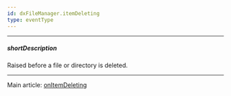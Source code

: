 ```yaml
---
id: dxFileManager.itemDeleting
type: eventType
---
```

---
##### shortDescription
Raised before a file or directory is deleted.

---
Main article: [onItemDeleting](/api-reference/10%20UI%20Components/dxFileManager/1%20Configuration/onItemDeleting.md '/Documentation/ApiReference/UI_Components/dxFileManager/Configuration/#onItemDeleting')